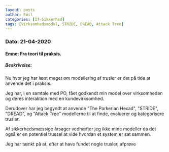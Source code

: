 ```yaml
---
layout: posts
author: Emil
categories: [IT-Sikkerhed]
tags: [Virksomhedsmodel, STRIDE, DREAD, Attack Tree]
---
```

<h3>Dato: 21-04-2020</h3>

<h4>Emne: Fra teori til praksis.</h4>

<h5>Beskrivelse:</h5>

Nu hvor jeg har læst meget om modellering af trusler er det på tide at anvende det i praksis.

Jeg har, i en samtale med PO, fået godkendt min model over virksomheden og deres interaktion med en kundevirksomhed.

Derudover har jeg begyndt at anvende "The Parkerian Hexad", "STRIDE", "DREAD", og "Attack Tree" modellerne til at finde, evaluerer og kategorisere trusler.

Af sikkerhedsmæssige årsager vedhæfter jeg ikke mine modeller da det også er en potentiel trussel at vide hvordan et system er sat sammen.

Jeg har tænkt på at, efter at have fundet nogle trusler, afprøve 
